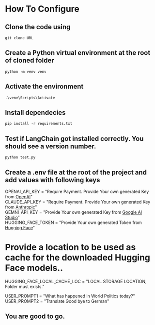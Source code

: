 # How To Configure

## Clone the code using

`git clone URL`

## Create a Python virtual environment at the root of cloned folder

`python -m venv venv`

## Activate the environment

`.\venv\Scripts\Activate`

## Install dependecies

`pip install -r requirements.txt`

## Test if LangChain got installed correctly. You should see a version number.

`python test.py`

## Create a .env file at the root of the project and add values with following keys

OPENAI_API_KEY = "Require Payment. Provide Your own generated Key from [OpenAI](https://platform.openai.com/settings/organization/api-keys)"  
CLAUDE_API_KEY = "Require Payment. Provide Your own generated Key from [Anthropic](https://console.anthropic.com/dashboard)"  
GEMNI_API_KEY = "Provide Your own generated Key from [Google AI Studio](https://aistudio.google.com/app/apikey)"  
HUGGING_FACE_TOKEN = "Provide Your own generated Token from [Hugging Face](https://huggingface.co/settings/tokens)"  

# Provide a location to be used as cache for the downloaded Hugging Face models..
HUGGING_FACE_LOCAL_CACHE_LOC = "LOCAL STORAGE LOCATION, Folder must exists."   

USER_PROMPT1 = "What has happened in World Politics today?"  
USER_PROMPT2 = "Translate Good bye to German" 

## You are good to go.
